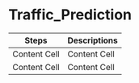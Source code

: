# Traffic_Prediction
|  Steps        | Descriptions  |
| ------------- | ------------- |
| Content Cell  | Content Cell  |
| Content Cell  | Content Cell  |
